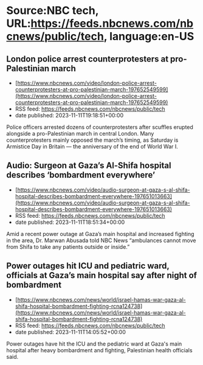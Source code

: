 # Source:NBC tech, URL:https://feeds.nbcnews.com/nbcnews/public/tech, language:en-US

## London police arrest counterprotesters at pro-Palestinian march
 - [https://www.nbcnews.com/video/london-police-arrest-counterprotesters-at-pro-palestinian-march-197652549599](https://www.nbcnews.com/video/london-police-arrest-counterprotesters-at-pro-palestinian-march-197652549599)
 - RSS feed: https://feeds.nbcnews.com/nbcnews/public/tech
 - date published: 2023-11-11T19:18:51+00:00

Police officers arrested dozens of counterprotesters after scuffles erupted alongside a pro-Palestinian march in central London. Many counterprotesters mainly opposed the march’s timing, as Saturday is Armistice Day in Britain — the anniversary of the end of World War I.

## Audio: Surgeon at Gaza’s Al-Shifa hospital describes ‘bombardment everywhere’
 - [https://www.nbcnews.com/video/audio-surgeon-at-gaza-s-al-shifa-hospital-describes-bombardment-everywhere-197651013663](https://www.nbcnews.com/video/audio-surgeon-at-gaza-s-al-shifa-hospital-describes-bombardment-everywhere-197651013663)
 - RSS feed: https://feeds.nbcnews.com/nbcnews/public/tech
 - date published: 2023-11-11T18:51:34+00:00

Amid a recent power outage at Gaza’s main hospital and increased fighting in the area, Dr. Marwan Abusada told NBC News “ambulances cannot move from Shifa to take any patients outside or inside.”

## Power outages hit ICU and pediatric ward, officials at Gaza’s main hospital say after night of bombardment
 - [https://www.nbcnews.com/news/world/israel-hamas-war-gaza-al-shifa-hospital-bombardment-fighting-rcna124738](https://www.nbcnews.com/news/world/israel-hamas-war-gaza-al-shifa-hospital-bombardment-fighting-rcna124738)
 - RSS feed: https://feeds.nbcnews.com/nbcnews/public/tech
 - date published: 2023-11-11T14:05:52+00:00

Power outages have hit the ICU and the pediatric ward at Gaza's main hospital after heavy bombardment and fighting, Palestinian health officials said.

